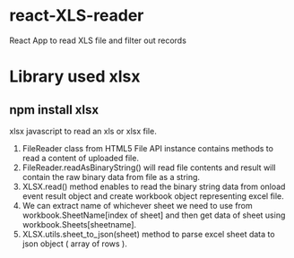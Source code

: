 # react-XLS-reader

React App to read XLS file and filter out records

# Library used xlsx

## npm install xlsx

xlsx javascript to read an xls or xlsx file.

1. FileReader class from HTML5 File API instance contains methods to read a content of uploaded file.
2. FileReader.readAsBinaryString() will read file contents and result will contain the raw binary data from file as a string.
3. XLSX.read() method enables to read the binary string data from onload event result object and create workbook object representing excel file.
4. We can extract name of whichever sheet we need to use from workbook.SheetName[index of sheet] and then get data of sheet using workbook.Sheets[sheetname].
5. XLSX.utils.sheet_to_json(sheet) method to parse excel sheet data to json object ( array of rows ).
